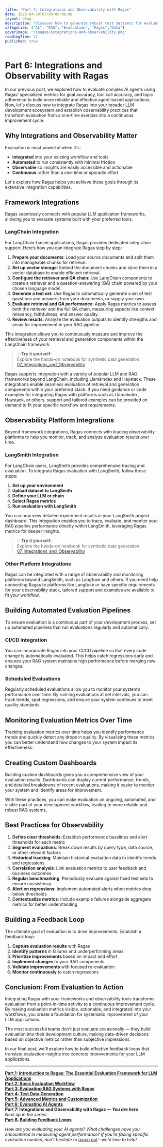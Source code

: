```yaml
---
title: "Part 7: Integrations and Observability with Ragas"
date: 2025-04-30T07:00:00-06:00
layout: blog
description: "Discover how to generate robust test datasets for evaluating Retrieval-Augmented Generation systems using Ragas, including document-based, domain-specific, and adversarial test generation techniques."
categories: ["AI", "RAG", "Evaluation", "Ragas","Data"]
coverImage: "/images/integrations-and-observability.png"
readingTime: 12
published: true
---
```


# Part 6: Integrations and Observability with Ragas

In our previous post, we explored how to evaluate complex AI agents using Ragas' specialized metrics for goal accuracy, tool call accuracy, and topic adherence to build more reliable and effective agent-based applications. Now, let's discuss how to integrate Ragas into your broader LLM development ecosystem and establish observability practices that transform evaluation from a one-time exercise into a continuous improvement cycle.

## Why Integrations and Observability Matter

Evaluation is most powerful when it's:

- **Integrated** into your existing workflow and tools
- **Automated** to run consistently with minimal friction
- **Observable** so insights are easily accessible and actionable
- **Continuous** rather than a one-time or sporadic effort

Let's explore how Ragas helps you achieve these goals through its extensive integration capabilities.

## Framework Integrations

Ragas seamlessly connects with popular LLM application frameworks, allowing you to evaluate systems built with your preferred tools.

### LangChain Integration
For LangChain-based applications, Ragas provides dedicated integration support. Here’s how you can integrate Ragas step by step:

1. **Prepare your documents**: Load your source documents and split them into manageable chunks for retrieval.
2. **Set up vector storage**: Embed the document chunks and store them in a vector database to enable efficient retrieval.
3. **Configure the retriever and QA chain**: Use LangChain components to create a retriever and a question-answering (QA) chain powered by your chosen language model.
4. **Generate a test set**: Use Ragas to automatically generate a set of test questions and answers from your documents, or supply your own.
5. **Evaluate retrieval and QA performance**: Apply Ragas metrics to assess both the retriever and the full QA chain, measuring aspects like context relevancy, faithfulness, and answer quality.
6. **Review results**: Analyze the evaluation outputs to identify strengths and areas for improvement in your RAG pipeline.

This integration allows you to continuously measure and improve the effectiveness of your retrieval and generation components within the LangChain framework.

> 💡 **Try it yourself:**  
> Explore the hands-on notebook for synthetic data generation:  
> [07_Integrations_and_Observability](https://github.com/mafzaal/intro-to-ragas/blob/master/07_Integrations_and_Observability.ipynb)

Ragas supports integration with a variety of popular LLM and RAG frameworks beyond LangChain, including LlamaIndex and Haystack. These integrations enable seamless evaluation of retrieval and generation components within your preferred stack. If you need guidance or code examples for integrating Ragas with platforms such as LlamaIndex, Haystack, or others, support and tailored examples can be provided on demand to fit your specific workflow and requirements.

## Observability Platform Integrations

Beyond framework integrations, Ragas connects with leading observability platforms to help you monitor, track, and analyze evaluation results over time.

### LangSmith Integration
For LangChain users, LangSmith provides comprehensive tracing and evaluation. To integrate Ragas evaluation with LangSmith, follow these steps:

1. **Set up your environment**  
2. **Upload dataset to LangSmith**  
3. **Define your LLM or chain**  
4. **Select Ragas metrics**  
5. **Run evaluation with LangSmith**  

You can now view detailed experiment results in your LangSmith project dashboard. This integration enables you to trace, evaluate, and monitor your RAG pipeline performance directly within LangSmith, leveraging Ragas metrics for deeper insights. 

> 💡 **Try it yourself:**  
> Explore the hands-on notebook for synthetic data generation:  
> [07_Integrations_and_Observability](https://github.com/mafzaal/intro-to-ragas/blob/master/07_Integrations_and_Observability.ipynb)


### Other Platform Integrations

Ragas can be integrated with a range of observability and monitoring platforms beyond LangSmith, such as Langfuse and others. If you need help connecting Ragas to platforms like Langfuse or have specific requirements for your observability stack, tailored support and examples are available to fit your workflow.

## Building Automated Evaluation Pipelines

To ensure evaluation is a continuous part of your development process, set up automated pipelines that run evaluations regularly and automatically.

### CI/CD Integration

You can incorporate Ragas into your CI/CD pipeline so that every code change is automatically evaluated. This helps catch regressions early and ensures your RAG system maintains high performance before merging new changes.

### Scheduled Evaluations

Regularly scheduled evaluations allow you to monitor your system’s performance over time. By running evaluations at set intervals, you can track trends, spot regressions, and ensure your system continues to meet quality standards.

## Monitoring Evaluation Metrics Over Time

Tracking evaluation metrics over time helps you identify performance trends and quickly detect any drops in quality. By visualizing these metrics, you can better understand how changes to your system impact its effectiveness.

## Creating Custom Dashboards

Building custom dashboards gives you a comprehensive view of your evaluation results. Dashboards can display current performance, trends, and detailed breakdowns of recent evaluations, making it easier to monitor your system and identify areas for improvement.

With these practices, you can make evaluation an ongoing, automated, and visible part of your development workflow, leading to more reliable and robust RAG systems.

## Best Practices for Observability

1. **Define clear thresholds**: Establish performance baselines and alert thresholds for each metric
2. **Segment evaluations**: Break down results by query type, data source, or other relevant factors
3. **Historical tracking**: Maintain historical evaluation data to identify trends and regressions
4. **Correlation analysis**: Link evaluation metrics to user feedback and business outcomes
5. **Regular benchmarking**: Periodically evaluate against fixed test sets to ensure consistency
6. **Alert on regressions**: Implement automated alerts when metrics drop below thresholds
7. **Contextualize metrics**: Include example failures alongside aggregate metrics for better understanding

## Building a Feedback Loop

The ultimate goal of evaluation is to drive improvements. Establish a feedback loop:

1. **Capture evaluation results** with Ragas
2. **Identify patterns** in failures and underperforming areas
3. **Prioritize improvements** based on impact and effort
4. **Implement changes** to your RAG components
5. **Validate improvements** with focused re-evaluation
6. **Monitor continuously** to catch regressions

## Conclusion: From Evaluation to Action

Integrating Ragas with your frameworks and observability tools transforms evaluation from a point-in-time activity to a continuous improvement cycle. By making evaluation metrics visible, actionable, and integrated into your workflows, you create a foundation for systematic improvement of your LLM applications.

The most successful teams don't just evaluate occasionally — they build evaluation into their development culture, making data-driven decisions based on objective metrics rather than subjective impressions.

In our final post, we'll explore how to build effective feedback loops that translate evaluation insights into concrete improvements for your LLM applications.

---

 
**[Part 1: Introduction to Ragas: The Essential Evaluation Framework for LLM Applications](/blog/introduction-to-ragas/)**  
**[Part 2: Basic Evaluation Workflow](/blog/basic-evaluation-workflow-with-ragas/)**  
**[Part 3: Evaluating RAG Systems with Ragas](/blog/evaluating-rag-systems-with-ragas/)**   
**[Part 4: Test Data Generation](/blog/generating-test-data-with-ragas/)**  
**[Part 5: Advanced Metrics and Customization](/blog/advanced-metrics-and-customization-with-ragas/)**  
**[Part 6: Evaluating AI Agents](/blog/evaluating-ai-agents-with-ragas/)**  
**Part 7: Integrations and Observability with Ragas — _You are here_**  
*Next up in the series:*  
**[Part 8: Building Feedback Loops](/blog/building-feedback-loops-with-ragas/)**  

*How are you evaluating your AI agents? What challenges have you encountered in measuring agent performance? If you're facing specific evaluation hurdles, don't hesitate to [reach out](https://www.linkedin.com/in/muhammadafzaal/)—we'd love to help!*
